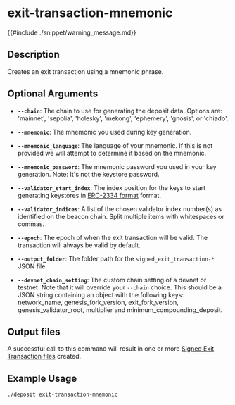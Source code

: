 # exit-transaction-mnemonic

{{#include ./snippet/warning_message.md}}

## Description
Creates an exit transaction using a mnemonic phrase.

## Optional Arguments

- **`--chain`**: The chain to use for generating the deposit data. Options are: 'mainnet', 'sepolia', 'holesky', 'mekong', 'ephemery', 'gnosis', or 'chiado'.

- **`--mnemonic`**: The mnemonic you used during key generation. <span class="warning"></span>

- **`--mnemonic_language`**: The language of your mnemonic. If this is not provided we will attempt to determine it based on the mnemonic.

- **`--mnemonic_password`**: The mnemonic password you used in your key generation. Note: It's not the keystore password. <span class="warning"></span>

- **`--validator_start_index`**: The index position for the keys to start generating keystores in [ERC-2334 format](https://eips.ethereum.org/EIPS/eip-2334#eth2-specific-parameters) format.

- **`--validator_indices`**: A list of the chosen validator index number(s) as identified on the beacon chain. Split multiple items with whitespaces or commas.

- **`--epoch`**: The epoch of when the exit transaction will be valid. The transaction will always be valid by default.

- **`--output_folder`**: The folder path for the `signed_exit_transaction-*` JSON file.

- **`--devnet_chain_setting`**: The custom chain setting of a devnet or testnet. Note that it will override your `--chain` choice. This should be a JSON string containing an object with the following keys: network_name, genesis_fork_version, exit_fork_version, genesis_validator_root, multiplier and minimum_compounding_deposit.

## Output files
A successful call to this command will result in one or more [Signed Exit Transaction files](signed_exit_transaction_file.md) created.

## Example Usage

```sh
./deposit exit-transaction-mnemonic
```
